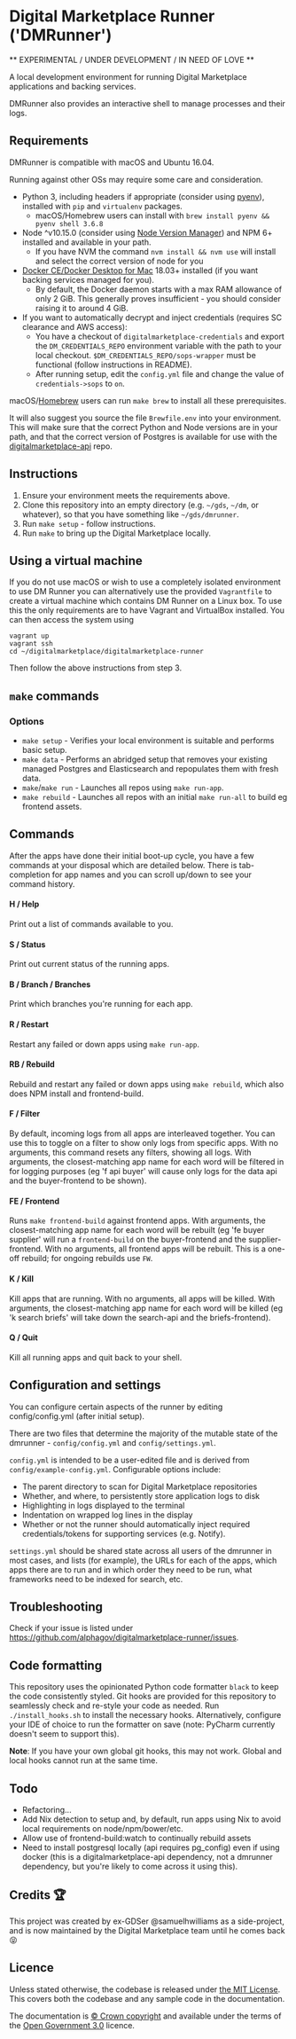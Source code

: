 # Digital Marketplace Runner ('DMRunner')

** EXPERIMENTAL / UNDER DEVELOPMENT / IN NEED OF LOVE **

A local development environment for running Digital Marketplace applications and backing services.

DMRunner also provides an interactive shell to manage processes and their logs.

## Requirements

DMRunner is compatible with macOS and Ubuntu 16.04.

Running against other OSs may require some care and consideration.

* Python 3, including headers if appropriate (consider using [pyenv]),
  installed with `pip` and `virtualenv` packages.
  * macOS/Homebrew users can install with `brew install pyenv && pyenv shell 3.6.8`
* Node ^v10.15.0 (consider using [Node Version Manager]) and NPM 6+ installed
  and available in your path.
  * If you have NVM the command `nvm install && nvm use` will install and
    select the correct version of node for you
* [Docker CE/Docker Desktop for Mac][Docker] 18.03+ installed (if you want
  backing services managed for you).
  * By default, the Docker daemon starts with a max RAM allowance of only 2
    GiB.  This generally proves insufficient - you should consider raising it
    to around 4 GiB.
* If you want to automatically decrypt and inject credentials (requires SC
  clearance and AWS access):
  * You have a checkout of `digitalmarketplace-credentials` and export the
    `DM_CREDENTIALS_REPO` environment variable with the path to your local
    checkout. `$DM_CREDENTIALS_REPO/sops-wrapper` must be functional (follow
    instructions in README).
  * After running setup, edit the `config.yml` file and change the value of
    `credentials->sops` to `on`.

macOS/[Homebrew] users can run `make brew` to install all these prerequisites.

It will also suggest you source the file `Brewfile.env` into your environment.
This will make sure that the correct Python and Node versions are in your path, and that the
correct version of Postgres is available for use with the
[digitalmarketplace-api](https://github.com/alphagov/digitalmarketplace-api) repo.

[Homebrew]: https://brew.sh
[Node Version Manager]: https://github.com/nvm-sh/nvm
[pyenv]: https://github.com/pyenv/pyenv
[Docker]: https://docs.docker.com/install/

## Instructions
1. Ensure your environment meets the requirements above.
2. Clone this repository into an empty directory (e.g. `~/gds`, `~/dm`, or whatever), so that you have something like
`~/gds/dmrunner`.
3. Run `make setup` - follow instructions.
4. Run `make` to bring up the Digital Marketplace locally.

## Using a virtual machine
If you do not use macOS or wish to use a completely isolated environment to use DM Runner you can alternatively use the
provided `Vagrantfile` to create a virtual machine which contains DM Runner on a Linux box. To use this the only
requirements are to have Vagrant and VirtualBox installed. You can then access the system using

```
vagrant up
vagrant ssh
cd ~/digitalmarketplace/digitalmarketplace-runner
```

Then follow the above instructions from step 3.

## `make` commands
### Options
* `make setup` - Verifies your local environment is suitable and performs basic setup.
* `make data` - Performs an abridged setup that removes your existing managed Postgres and Elasticsearch and repopulates them with fresh data.
* `make`/`make run` - Launches all repos using `make run-app`.
* `make rebuild` - Launches all repos with an initial `make run-all` to build eg frontend assets.

## Commands
After the apps have done their initial boot-up cycle, you have a few commands at your disposal which are detailed below.
There is tab-completion for app names and you can scroll up/down to see your command history.

#### H / Help
Print out a list of commands available to you.

#### S / Status
Print out current status of the running apps.

#### B / Branch / Branches
Print which branches you're running for each app.

#### R / Restart
Restart any failed or down apps using `make run-app`.

#### RB / Rebuild
Rebuild and restart any failed or down apps using `make rebuild`, which also does NPM install and frontend-build.

#### F / Filter
By default, incoming logs from all apps are interleaved together. You can use this to toggle on a filter to show only
logs from specific apps. With no arguments, this command resets any filters, showing all logs. With arguments, the
closest-matching app name for each word will be filtered in for logging purposes (eg 'f api buyer' will cause only
logs for the data api and the buyer-frontend to be shown).

#### FE / Frontend
Runs `make frontend-build` against frontend apps. With arguments, the closest-matching app name for each word will be
rebuilt (eg 'fe buyer supplier' will run a `frontend-build` on the buyer-frontend and the supplier-frontend. With no
arguments, all frontend apps will be rebuilt. This is a one-off rebuild; for ongoing rebuilds use `FW`.

#### K / Kill
Kill apps that are running. With no arguments, all apps will be killed. With arguments, the closest-matching app name
for each word will be killed (eg 'k search briefs' will take down the search-api and the briefs-frontend).

#### Q / Quit
Kill all running apps and quit back to your shell.

## Configuration and settings
You can configure certain aspects of the runner by editing config/config.yml (after initial setup).

There are two files that determine the majority of the mutable state of the dmrunner - ``config/config.yml`` and
``config/settings.yml``.

``config.yml`` is intended to be a user-edited file and is derived from  ``config/example-config.yml``.  Configurable options include:
* The parent directory to scan for Digital Marketplace repositories
* Whether, and where, to persistently store application logs to disk
* Highlighting in logs displayed to the terminal
* Indentation on wrapped log lines in the display
* Whether or not the runner should automatically inject required credentials/tokens for supporting services (e.g. Notify).

``settings.yml`` should be shared state across all users of the dmrunner in most cases, and
lists (for example), the URLs for each of the apps, which apps there are to run and in which order they need to be run,
what frameworks need to be indexed for search, etc.

## Troubleshooting
Check if your issue is listed under https://github.com/alphagov/digitalmarketplace-runner/issues.

## Code formatting
This repository uses the opinionated Python code formatter `black` to keep the code consistently styled. Git hooks are
provided for this repository to seamlessly check and re-style your code as needed. Run `./install_hooks.sh` to install
the necessary hooks. Alternatively, configure your IDE of choice to run the formatter on save (note: PyCharm currently
doesn't seem to support this).

**Note**: If you have your own global git hooks, this may not work. Global and local hooks cannot run at the same time.

## Todo
* Refactoring...
* Add Nix detection to setup and, by default, run apps using Nix to avoid local requirements on node/npm/bower/etc.
* Allow use of frontend-build:watch to continually rebuild assets
* Need to install postgresql locally (api requires pg_config) even if using docker (this is a digitalmarketplace-api dependency, not a dmrunner dependency, but you're likely to come across it using this).

## Credits 🏆

This project was created by ex-GDSer @samuelhwilliams as a side-project, and is
now maintained by the Digital Marketplace team until he comes back 😝

## Licence

Unless stated otherwise, the codebase is released under [the MIT License][mit].
This covers both the codebase and any sample code in the documentation.

The documentation is [&copy; Crown copyright][copyright] and available under the terms
of the [Open Government 3.0][ogl] licence.

[mit]: LICENCE
[copyright]: http://www.nationalarchives.gov.uk/information-management/re-using-public-sector-information/uk-government-licensing-framework/crown-copyright/
[ogl]: http://www.nationalarchives.gov.uk/doc/open-government-licence/version/3/
